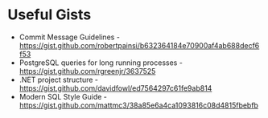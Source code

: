 # Useful Gists

- Commit Message Guidelines - https://gist.github.com/robertpainsi/b632364184e70900af4ab688decf6f53
- PostgreSQL queries for long running processes  - https://gist.github.com/rgreenjr/3637525
- .NET project structure - https://gist.github.com/davidfowl/ed7564297c61fe9ab814
- Modern SQL Style Guide - https://gist.github.com/mattmc3/38a85e6a4ca1093816c08d4815fbebfb
